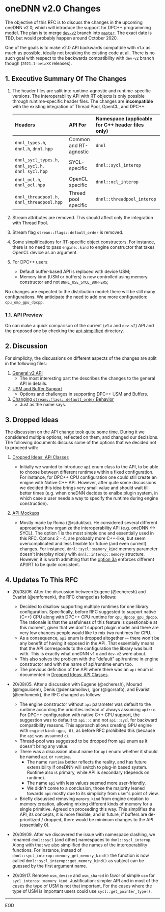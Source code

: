 # oneDNN v2.0 Changes

The objective of this RFC is to discuss the changes in the upcoming oneDNN
v2.0, which will introduce the support for DPC++ programming model.
The plan is to merge
[`dev-v2`](https://github.com/oneapi-src/oneDNN/tree/dev-v2) branch into
[`master`](https://github.com/oneapi-src/oneDNN/tree/master). The exact date
is TBD, but would probably happen around October 2020.

One of the goals is to make v2.0 API backwards compatible with v1.x as much as
possible, ideally not breaking the existing code at all. There is no such goal
with respect to the backwards compatibility with `dev-v2` branch though
(`2021.1-betaXX` releases).

## 1. Executive Summary Of The Changes

1. The header files are split into runtime-agnostic and runtime-specific
   versions. The interoperability API with RT objects is only possible through
   runtime-specific header files. The changes are **incompatible** with the
   existing integration of Thread Pool, OpenCL, and DPC++.

   | Headers                                             | API For                | Namespace (applicable for C++ header files only) |
   | :--                                                 | :--                    | :--                                              |
   | `dnnl_types.h`, `dnnl.h`, `dnnl.hpp`                | Common and RT-agnostic | `dnnl`                                           |
   | `dnnl_sycl_types.h`, `dnnl_sycl.h`, `dnnl_sycl.hpp` | SYCL-specific          | `dnnl::sycl_interop`                             |
   | `dnnl_ocl.h`, `dnnl_ocl.hpp`                        | OpenCL specific        | `dnnl::ocl_interop`                              |
   | `dnnl_threadpool.h`, `dnnl_threadpool.hpp`          | Thread pool specific   | `dnnl::threadpool_interop`                       |

2. Stream attributes are removed. This should affect only the integration with
   Thread Pool.

3. Stream flag `stream::flags::default_order` is removed.

4. Some simplifications for RT-specific object constructors. For instance,
   there is no need to pass `engine::kind` to engine constructor that takes
   OpenCL device as an argument.

5. For DPC++ users:
   - Default buffer-based API is replaced with device USM;
   - Memory kind (USM or buffers) is now controlled using memory constructor
     and not `DNNL_USE_SYCL_BUFFERS`;

No changes are expected to the distribution model: there will be still many
configurations. We anticipate the need to add one more configuration:
`cpu_omp_gpu_dpcpp`.

### 1.1. API Preview

On can make a quick comparison of the current (v1.x and `dev-v2`) API and the
proposed one by checking the [api-simplified](api-simplified/) directory.

## 2. Discussion

For simplicity, the discussions on different aspects of the changes are split
in the following files:

1. [General v2 API](general-v2-api.md)
   - The most interesting part the describes the changes to the general API in
     details.
2. [USM and Buffer Support](usm-and-buffer-support.md)
   - Options and challenges in supporting DPC++ USM and Buffers.
3. [Changing `stream::flags::default_order` Behavior](changing-stream-flags-default-order-behavior.md)
   - Just as the name says.

## 3. Dropped Ideas

The discussion on the API change took quite some time. During it we considered
multiple options, reflected on them, and changed our decisions. The following
documents discuss some of the options that we decided not to proceed with:

1. [Dropped Ideas: API Classes](dropped-ideas-api-classes.md)
   - Initially we wanted to introduce `api` enum class to the API, to be able
     to choose between different runtimes within a fixed configuration. For
     instance, for DPC++ CPU configuration one could still create an enigne
     with Native C++ API. However, after quite some discussions we decided this
     idea brings very small value and should wait till better times (e.g. when
     oneDNN decides to enalbe plugin system, in which case a user needs a way
     to specify the runtime during engine construction).

2. [API Mockups](history/api-mockups/)
   - Mostly made by Roma (@rsdubtso). He considered several different
     approaches how organize the interoperability API (e.g. oneDNN <-> SYCL).
     The option 1 is the most simple one and essentially used in this RFC.
     Options 2 - 4, are probably more C++-like, but seem overcomplicated and
     less flexible for future (and even current) changes. For instance,
     `dnnl::sycl::memory_kind` memory parameter doesn't interplay nicely with
     `dnnl::interop::memory` structure. However, it is worth admitting that
     the [option 3a](history/api-mockups/option3a/) enforces different API/RT
     to be quite consistent.

## 4. Updates To This RFC

- 20/08/06. After the discussion between Eugene (@echeresh) and Evarist
  (@emfomenk), the RFC changed as follows:
  - Decided to disallow supporting multiple runtimes for one library
    configuration. Specifically, before RFC suggested to support native (C++)
    CPU along with DPC++ CPU runtime for `cpu_dpcpp_gpu_dpcpp`. The rationale
    is that the usefulness of this feature is questionable at this moment,
    given that we don't support plugin model and there are very low chances
    people would like to mix two runtimes for CPU.
  - As a consequence, `api` enum is dropped altogether -- there won't be any
    benefit of having it exposed in the API. That essentially means that the
    API corresponds to the configuration the library was built with. This is
    exactly what oneDNN v1.x and `dev-v2` were about.
  - This also solves the problem with the "default" api/runtime in engine
    constructor and with the name of api/runtime enum too.
  - The previous definition of the API where there was an `api` enum is
    documented in [Dropped Ideas: API Classes](dropped-ideas-api-classes.md).

- 20/08/05. After a discussion with Eugene (@echeresh), Mourad (@mgouicem),
  Denis (@densamoilov), Igor (@igorsafo), and Evarist (@emfomenk), the RFC
  changed as follows:
  - The engine constructor without `api` parameter was default to the runtime
    according the priorities instead of always assuming `api::c`. For DPC++
    configuration with native C++ CPU support, the suggestion was to default to
    `api::c` and not `api::sycl` for backward compatibility reasons. This
    approach allows creating GPU engine with `engine(kind::gpu, 0)`, as before
    RFC prohibited this (because the `api` was assumed `c`).
  - Thread-pool was suggested to be dropped from `api` enum as it doesn't bring
    any value.
  - There was a discussion about name for `api` enum: whether it should be
    named `api` or `runtime`.
    - The name `runtime` better reflects the reality, and has future
      extensibility if oneDNN will switch to plug-in based system. Runtime
      also is primary, while API is secondary (depends on runtime).
    - The name `api` with less values seemed more user-friendly.
    - We didn't come to a conclusion, those the majority leaned towards
      `api` mostly due to its simplicity from user's point of view.
  - Briefly discussed removing `memory_kind` from engine creation to memory
    creation, allowing mixing different kinds of memory for a single primitive.
    Agreed on proceeding this way. This simplifies the API, its concepts, it is
    more flexible, and in future, if buffers are de-prioritized / dropped,
    there would be minimum changes to the API (essentially 0).

- 20/09/09. After we discovered the issue with namespace clashing, we renamed
  `dnnl::sycl` (and other) namespaces to `dnnl::sycl_interop`. Along with that
  we also simplified the names of the interoperability functions. For instance,
  instead of `dnnl::sycl_interop::memory_get_memory_kind()` the function is now
  called `dnnl::sycl_interop::get_memory_kind()` as subject can be guessed by
  the first argument name.

- 20/09/17. Remove `usm_device` and `usm_shared` in favor of simple `usm` for
  `sycl_interop::memory_kind`. Justification: simpler API and in most of the
  cases the type of USM is not that important. For the cases where the type of
  USM is important users could use `sycl::get_pointer_type()`.


---

EOD
